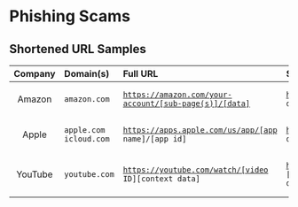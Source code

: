 

# Phishing Scams

## Shortened URL Samples

| Company   | Domain(s) | Full URL | Shortened URL |
| :---: | :--- | :--- | :--- |
| Amazon    | `amazon.com` | <pre><code>https://amazon.com/your-account/[sub-page(s)]/[data]</code></pre> | <pre><code>https://amazon.com/a/[compressed data]</code></pre> |
| Apple     | `apple.com`<br />`icloud.com` | <pre><code>https://apps.apple.com/us/app/[app name]/[app id]</code></pre> | <pre><code>https://apple.co/[compressed data]</code></pre> |
| YouTube   | `youtube.com` | <pre><code>https://youtube.com/watch/[video ID][context data]</code></pre> | <pre><code>https://youtu.be/[video ID][context data]</code></pre> |

